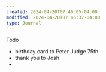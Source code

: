 ```yaml
---
created: 2024-04-20T07:46:05-04:00
modified: 2024-04-20T07:46:37-04:00
type: Journal
---
```


Todo

- birthday card to Peter Judge 75th
- thank you to Josh
-
